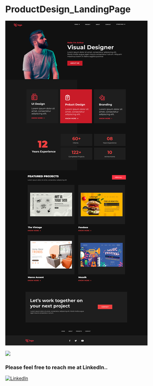 # ProductDesign_LandingPage

![image](15.png)

[<img src= "https://img.shields.io/badge/projcet live link-10b?style=for-the-badge&logo=&logoColor=white" />](https://ineuronproductdesign.netlify.app/)

### Please feel free to reach me at LinkedIn..
[![LinkedIn](https://img.shields.io/badge/LinkedIn-0077B5?style=for-the-badge&logo=linkedin&logoColor=white)](https://www.linkedin.com/in/pawan-thanay-253106135/)
